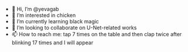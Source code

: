 - 👋 Hi, I’m @yevagab
- 👀 I’m interested in chicken
- 🌱 I’m currently learning black magic
- 💞️ I’m looking to collaborate on U-Net-related works
- 📫 How to reach me: tap 7 times on the table and then clap twice after blinking 17 times and I will appear

<!---
yevagab/yevagab is a ✨ special ✨ repository because its `README.md` (this file) appears on your GitHub profile.
You can click the Preview link to take a look at your changes.
--->
